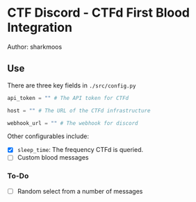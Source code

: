 # CTF Discord - CTFd First Blood Integration

Author: sharkmoos

## Use

There are three key fields in `./src/config.py`

```py
api_token = "" # The API token for CTFd

host = "" # The URL of the CTFd infrastructure

webhook_url = "" # The webhook for discord
```

Other configurables include:

- [x] `sleep_time`: The frequency CTFd is queried.
- [ ] Custom blood messages

### To-Do

- [ ] Random select from a number of messages

